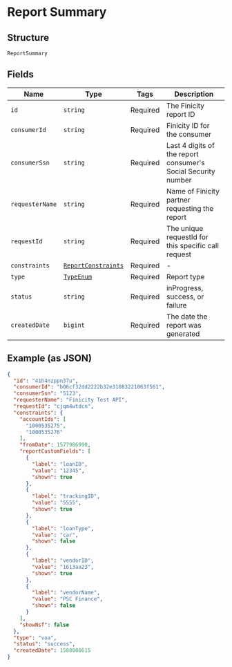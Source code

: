 
# Report Summary

## Structure

`ReportSummary`

## Fields

| Name | Type | Tags | Description |
|  --- | --- | --- | --- |
| `id` | `string` | Required | The Finicity report ID |
| `consumerId` | `string` | Required | Finicity ID for the consumer |
| `consumerSsn` | `string` | Required | Last 4 digits of the report consumer's Social Security number |
| `requesterName` | `string` | Required | Name of Finicity partner requesting the report |
| `requestId` | `string` | Required | The unique requestId for this specific call request |
| `constraints` | [`ReportConstraints`](../../doc/models/report-constraints.md) | Required | - |
| `type` | [`TypeEnum`](../../doc/models/type-enum.md) | Required | Report type |
| `status` | `string` | Required | inProgress, success, or failure |
| `createdDate` | `bigint` | Required | The date the report was generated |

## Example (as JSON)

```json
{
  "id": "41h4nzppn37u",
  "consumerId": "b06cf32dd2222b32e31083221063f561",
  "consumerSsn": "5123",
  "requesterName": "Finicity Test API",
  "requestId": "cjqm4wtdcn",
  "constraints": {
    "accountIds": [
      "1000535275",
      "1000535276"
    ],
    "fromDate": 1577986990,
    "reportCustomFields": [
      {
        "label": "loanID",
        "value": "12345",
        "shown": true
      },
      {
        "label": "trackingID",
        "value": "5555",
        "shown": true
      },
      {
        "label": "loanType",
        "value": "car",
        "shown": false
      },
      {
        "label": "vendorID",
        "value": "1613aa23",
        "shown": true
      },
      {
        "label": "vendorName",
        "value": "PSC Finance",
        "shown": false
      }
    ],
    "showNsf": false
  },
  "type": "voa",
  "status": "success",
  "createdDate": 1588008615
}
```

